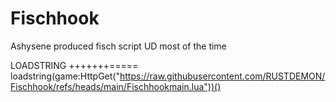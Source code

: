 # Fischhook
Ashysene produced fisch script UD most of the time







LOADSTRING +++++++===== loadstring(game:HttpGet("https://raw.githubusercontent.com/RUSTDEMON/Fischhook/refs/heads/main/Fischhookmain.lua"))()
